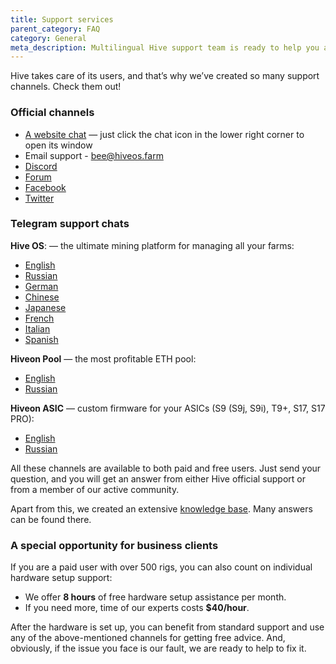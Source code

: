 ```yaml
---
title: Support services
parent_category: FAQ
category: General
meta_description: Multilingual Hive support team is ready to help you at any time - we are in touch 24/7.
---
```


Hive takes care of its users, and that’s why we’ve created so many support channels. Check them out!

### Official channels
- [A website chat](https://hiveos.farm) — just click the chat icon in the lower right corner to open its window
- Email support - bee@hiveos.farm
- [Discord](https://discord.com/invite/CVZeZdn)
- [Forum](https://forum.hiveos.farm)
- [Facebook](https://www.facebook.com/hiveos/)
- [Twitter](https://twitter.com/hiveonofficial)

### Telegram support chats
**Hive OS**: — the ultimate mining platform for managing all your farms:
- [English](https://t.me/hiveoschat_en)
- [Russian](https://t.me/hiveoschat)
- [German](https://t.me/hiveoschat_ge)
- [Chinese](https://t.me/hiveoschat_cn)
- [Japanese](https://t.me/hiveoschat_jp)
- [French](https://t.me/hiveoschat_fr)
- [Italian](https://t.me/hiveoschat_italia)
- [Spanish](https://t.me/hiveoschat_es)

**Hiveon Pool** — the most profitable ETH pool:
- [English](https://t.me/hiveon_en)
- [Russian](https://t.me/hiveon_ru)

**Hiveon ASIC** — custom firmware for your ASICs (S9 (S9j, S9i), T9+, S17, S17 PRO):
- [English](https://t.me/hiveonasic_en)   
- [Russian](https://t.me/hiveonasic)    

All these channels are available to both paid and free users. Just send your question, and you will get an answer from either Hive official support or from a member of our active community.

Apart from this, we created an extensive [knowledge base](https://hiveos.farm/knowledge-base). Many answers can be found there.

### A special opportunity for business clients
If you are a paid user with over 500 rigs, you can also count on individual hardware setup support:
- We offer **8 hours** of free hardware setup assistance per month.
- If you need more, time of our experts costs **$40/hour**.

After the hardware is set up, you can benefit from standard support and use any of the above-mentioned channels for getting free advice. And, obviously, if the issue you face is our fault, we are ready to help to fix it.
